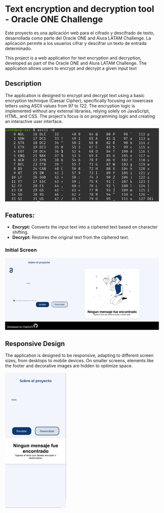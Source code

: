 # Text encryption and decryption tool - Oracle ONE Challenge

Este proyecto es una aplicación web para el cifrado y descifrado de texto, desarrollada como parte del Oracle ONE and Alura LATAM Challenge. La aplicación permite a los usuarios cifrar y descifrar un texto de entrada determinado.


This project is a web application for text encryption and decryption, developed as part of the Oracle ONE and Alura LATAM Challenge. The application allows users to encrypt and decrypt a given input text

## Description

The application is designed to encrypt and decrypt text using a basic encryption technique (Caesar Cipher), specifically focusing on lowercase letters using ASCII values from 97 to 122. The encryption logic is implemented without any external libraries, relying solely on JavaScript, HTML, and CSS. The project's focus is on programming logic and creating an interactive user interface.

![ASCII](./assets/ascii.webp)

## Features:

- **Encrypt:** Converts the input text into a ciphered text based on character shifting.
- **Decrypt:** Restores the original text from the ciphered text.

### Initial Screen
![Initial Screen](./assets/initial_screen.PNG)

## Responsive Design
The application is designed to be responsive, adapting to different screen sizes, from desktops to mobile devices. On smaller screens, elements like the footer and decorative images are hidden to optimize space.

<img src="./assets/responsive.png" alt="Responsive" width="200px">